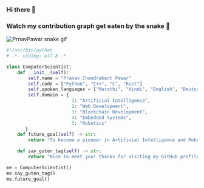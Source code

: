 ### Hi there 👋
### Watch my contribution graph get eaten by the snake 🐍

<!-- platane/snk works, it just puts it on a new branch -->
![PrnavPawar snake gif](https://github.com/PrnavPawar/PrnavPawar/blob/output/github-contribution-grid-snake.svg)

```python
#!/usr/bin/python
# -*- coding: utf-8 -*-

class ComputerScientist:
    def __init__(self):
        self.name = "Pranav Chandrakant Pawar"
        self.code = ["Python", "C++", "C", "Rust"]
        self.spoken_languages = ["Marathi", "Hindi", "English", "Deutsch"]
        self.domain = {
                        1: "Artificial Intelligence",
                        2: "Web Development",
                        3: "Blockchain Development",
                        4: "Embedded Systems",
                        5: "Robotics"
       }
    def future_goal(self) -> str:
        return "To become a pioneer in Artificial Intelligence and Robotics"

    def say_guten_tag(self) -> str:
        return "Nice to meet you! thanks for visiting my GitHub profile, hope you find my work interesting."

me = ComputerScientist()
me.say_guten_tag()
me.future_goal()

```

<!--
**PrnavPawar/PrnavPawar** is a ✨ _special_ ✨ repository because its `README.md` (this file) appears on your GitHub profile.

Here are some ideas to get you started:

- 🔭 I’m currently working on ...
- 🌱 I’m currently learning ...
- 👯 I’m looking to collaborate on ...
- 🤔 I’m looking for help with ...
- 💬 Ask me about ...
- 📫 How to reach me: ...
- 😄 Pronouns: ...
- ⚡ Fun fact: ...
-->

